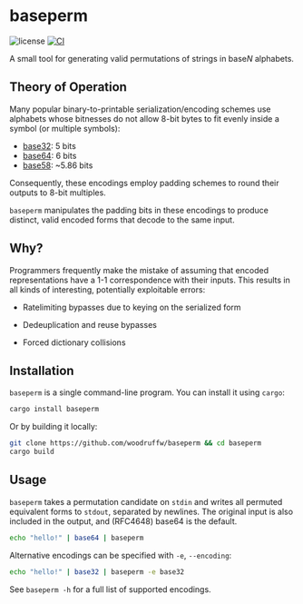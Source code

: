 baseperm
========

![license](https://raster.shields.io/badge/license-MIT%20with%20restrictions-green.png)
[![CI](https://github.com/woodruffw/baseperm/actions/workflows/ci.yml/badge.svg)](https://github.com/woodruffw/baseperm/actions/workflows/ci.yml)

A small tool for generating valid permutations of strings in base*N* alphabets.

## Theory of Operation

Many popular binary-to-printable serialization/encoding schemes use
alphabets whose bitnesses do not allow 8-bit bytes to fit evenly inside a symbol
(or multiple symbols):

* [base32](https://en.wikipedia.org/wiki/Base32): 5 bits
* [base64](https://en.wikipedia.org/wiki/Base64): 6 bits
* [base58](https://en.wikipedia.org/wiki/Base58): \~5.86 bits

Consequently, these encodings employ padding schemes to round their outputs to 8-bit multiples.

`baseperm` manipulates the padding bits in these encodings to produce distinct, valid encoded
forms that decode to the same input.

## Why?

Programmers frequently make the mistake of assuming that encoded representations have a 1-1
correspondence with their inputs. This results in all kinds of interesting, potentially exploitable
errors:

* Ratelimiting bypasses due to keying on the serialized form

* Dedeuplication and reuse bypasses

* Forced dictionary collisions

## Installation

`baseperm` is a single command-line program. You can install it using `cargo`:

```bash
cargo install baseperm
```

Or by building it locally:

```bash
git clone https://github.com/woodruffw/baseperm && cd baseperm
cargo build
```

## Usage

`baseperm` takes a permutation candidate on `stdin` and writes all permuted equivalent forms
to `stdout`, separated by newlines. The original input is also included in the output, and (RFC4648)
base64 is the default.

```bash
echo "hello!" | base64 | baseperm
```

Alternative encodings can be specified with `-e`, `--encoding`:

```bash
echo "hello!" | base32 | baseperm -e base32
```

See `baseperm -h` for a full list of supported encodings.
